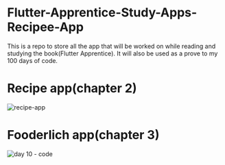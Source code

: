 # Flutter-Apprentice-Study-Apps-Recipee-App
This is a repo to store all the app that will be worked on while reading and studying the book(Flutter Apprentice). It will also be used as a prove to my 100 days of code.

# Recipe app(chapter 2)
![recipe-app](https://user-images.githubusercontent.com/63846399/141175625-536547e8-a775-464f-a7cb-f8cd940afb2f.gif)

# Fooderlich app(chapter 3)
![day 10 - code](https://user-images.githubusercontent.com/63846399/141172546-6db51e97-b083-455a-8b31-166da8a44b0d.gif)
